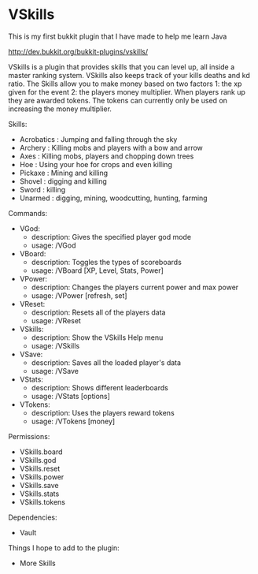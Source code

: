 VSkills
======

This is my first bukkit plugin that I have made to help me learn Java

http://dev.bukkit.org/bukkit-plugins/vskills/

VSkills is a plugin that provides skills that you can level up, all inside a master ranking system. VSkills also keeps track of your kills deaths and kd ratio. The Skills allow you to make money based on two factors 1: the xp given for the event 2: the players money multiplier. When players rank up they are awarded tokens. The tokens can currently only be used on increasing the money multiplier.

Skills:
- Acrobatics : Jumping and falling through the sky
- Archery : Killing mobs and players with a bow and arrow
- Axes : Killing mobs, players and chopping down trees
- Hoe : Using your hoe for crops and even killing
- Pickaxe : Mining and killing
- Shovel : digging and killing
- Sword : killing
- Unarmed : digging, mining, woodcutting, hunting, farming

Commands:
  - VGod:
    - description: Gives the specified player god mode
    - usage: /VGod <player>
  - VBoard:
    - description: Toggles the types of scoreboards
    - usage: /VBoard [XP, Level, Stats, Power]
  - VPower:
    - description: Changes the players current power and max power
    - usage: /VPower [refresh, set] <player> <power>
  - VReset:
    - description: Resets all of the players data
    - usage: /VReset <player>
  - VSkills:
    - description: Show the VSkills Help menu
    - usage: /VSkills
  - VSave:
    - description: Saves all the loaded player's data
    - usage: /VSave
  - VStats:
    - description: Shows different leaderboards
    - usage: /VStats [options]
  - VTokens:
    - description: Uses the players reward tokens
    - usage: /VTokens [money]
    
Permissions:
- VSkills.board
- VSkills.god
- VSkills.reset
- VSkills.power
- VSkills.save
- VSkills.stats
- VSkills.tokens
        
Dependencies:
- Vault
        
Things I hope to add to the plugin:
- More Skills
